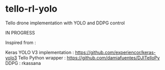# tello-rl-yolo
Tello drone implementation with YOLO and DDPG control


IN PROGRESS


Inspired from :

Keras YOLO V3 implementation : https://github.com/experiencor/keras-yolo3
Tello Python wrapper : https://github.com/damiafuentes/DJITelloPy
DDPG : rkassana
